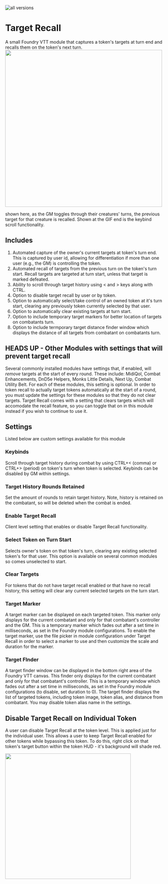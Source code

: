 ![all versions](https://img.shields.io/github/downloads/napolitanod/Target-Recall/total) 

# Target Recall

A small Foundry VTT module that captures a token's targets at turn end and recalls them on the token's next turn.
<img src="https://user-images.githubusercontent.com/22696153/147415399-5a0fc1b1-933f-411b-9496-8b3523e6f3c8.gif" height="500">


shown here, as the GM toggles through their creatures' turns, the previous target for that creature is recalled. Shown at the GIF end is the keybind scroll functionality.

## Includes
1. Automated capture of the owner's current targets at token's turn end. This is captured by user id, allowing for differentiation if more than one user (e.g., the GM) is controlling the token.
2. Automated recall of targets from the previous turn on the token's turn start. Recall targets are targeted at turn start, unless that target is marked defeated.
3. Ability to scroll through target history using < and > keys along with CTRL.
4. Option to disable target recall by user or by token.
5. Option to automatically select/take control of an owned token at it's turn start, clearing any previously token currently selected by that user.
6. Option to automatically clear existing targets at turn start.
7. Option to include temporary target markers for better location of targets on combatants turn.
8. Option to include termporary target distance finder window which displays the distance of all targets from combatant on combatants turn.

## HEADS UP - Other Modules with settings that will prevent target recall 
Several commonly installed modules have settings that, if enabled, will _remove_ targets at the start of every round. These include: MidiQol, Combat Enhancements, DnD5e Helpers, Monks Little Details, Next Up, Combat Utility Belt. For each of these modules, this setting is optional. In order to token recall to actually target tokens automatically at the start of a round, you must update the settings for these modules so that they do not clear targets. Target Recall comes with a setting that clears targets which will accomodate the recall feature, so you can toggle that on in this module instead if you wish to continue to use it.

## Settings
Listed below are custom settings available for this module

### Keybinds
Scroll through target history during combat by using CTRL+< (comma) or CTRL+> (period) on token's turn when token is selected. Keybinds can be disabled by GM within settings.

### Target History Rounds Retained
Set the amount of rounds to retain target history. Note, history is retained on the combatant, so will be deleted when the combat is ended.

### Enable Target Recall
Client level setting that enables or disable Target Recall functionality.

### Select Token on Turn Start
Selects owner's token on that token's turn, clearing any existing selected token's for that user. This option is available on several common modules so comes unselected to start.

### Clear Targets
For tokens that do not have target recall enabled or that have no recall history, this setting will clear any current selected targets on the turn start. 

### Target Marker
A target marker can be displayed on each targeted token. This marker only displays for the current combatant and only for that combatant's controller and the GM. This is a temporary marker which fades out after a set time in milliseconds, as set in the Foundry module configurations. To enable the target marker, use the file picker in module configuration under Target Recall in order to select a marker to use and then customize the scale and duration for the marker.

### Target FInder
A target finder window can be displayed in the bottom right area of the Foundry VTT canvas. This finder only displays for the current combatant and only for that combatant's controller. This is a temporary window which fades out after a set time in milliseconds, as set in the Foundry module configurations (to disable, set duration to 0). The target finder displays the list of targeted tokens, including token image, token alias, and distance from combatant. You may disable token alias name in the settings.

## Disable Target Recall on Individual Token
A user can disable Target Recall at the token level. This is applied just for the individual user. This allows a user to keep Target Recall enabled for other tokens while bypassing this token. To do this, right click on that token's target button within the token HUD - it's background will shade red.

<img src="https://user-images.githubusercontent.com/22696153/135369902-3f7513e5-59be-4916-b4c8-102b9eed0d60.png" height="400">

